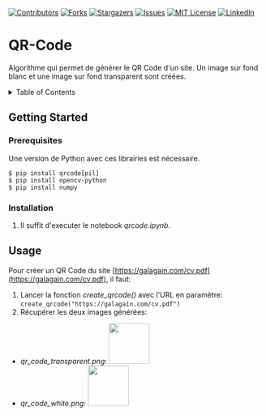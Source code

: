 [![Contributors][contributors-shield]][contributors-url]
[![Forks][forks-shield]][forks-url]
[![Stargazers][stars-shield]][stars-url]
[![Issues][issues-shield]][issues-url]
[![MIT License][license-shield]][license-url]
[![LinkedIn][linkedin-shield]][linkedin-url]


# QR-Code

Algorithme qui permet de générer le QR Code d'un site. Un image sur fond blanc et une image sur fond transparent sont créées.



<!-- TABLE OF CONTENTS -->
<details>
  <summary>Table of Contents</summary>
  <ol>
    <li>
      <a href="#getting-started">Getting Started</a>
      <ul>
        <li><a href="#prerequisites">Prerequisites</a></li>
        <li><a href="#installation">Installation</a></li>
      </ul>
    </li>
    <li><a href="#usage">Usage</a></li>
  </ol>
</details>



<!-- GETTING STARTED -->
## Getting Started

### Prerequisites
Une version de Python avec ces librairies est nécessaire.
```
$ pip install qrcode[pil]
$ pip install opencv-python
$ pip install numpy
```

### Installation
1. Il suffit d'executer le notebook *qrcode.ipynb*.



<!-- USAGE EXAMPLES -->
## Usage
Pour créer un QR Code du site [https://galagain.com/cv.pdf](https://galagain.com/cv.pdf), il faut:

1. Lancer la fonction *create_qrcode()* avec l'URL en paramètre:
```create_qrcode("https://galagain.com/cv.pdf")```
2. Récupérer les deux images générées:
- *qr_code_transparent.png*: <img src="images/qr_code_transparent.png" width="80" height="80">
- *qr_code_white.png*: <img src="images/qr_code_white.png" width="80" height="80">



<!-- MARKDOWN LINKS -->
[contributors-url]: https://github.com/importFourmi/QR-Code/graphs/contributors
[forks-url]: https://github.com/importFourmi/QR-Code/network/members
[stars-url]: https://github.com/importFourmi/QR-Code/stargazers
[issues-url]: https://github.com/importFourmi/QR-Code/issues
[license-url]: https://github.com/importFourmi/QR-Code/blob/master/LICENSE.txt
[linkedin-url]: https://www.linkedin.com/in/calvin-galagain/

[contributors-shield]: https://img.shields.io/github/contributors/importFourmi/QR-Code.svg?style=for-the-badge
[forks-shield]: https://img.shields.io/github/forks/importFourmi/QR-Code.svg?style=for-the-badge
[stars-shield]: https://img.shields.io/github/stars/importFourmi/QR-Code.svg?style=for-the-badge
[issues-shield]: https://img.shields.io/github/issues/importFourmi/QR-Code.svg?style=for-the-badge
[license-shield]: https://img.shields.io/github/license/importFourmi/QR-Code.svg?style=for-the-badge
[linkedin-shield]: https://img.shields.io/badge/-LinkedIn-black.svg?style=for-the-badge&logo=linkedin&colorB=555


<!-- MARKDOWN IMAGES -->
[white-image]: images/qr_code_white.png
[transparent-image]: images/qr_code_transparent.png
